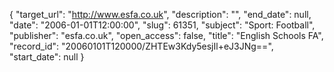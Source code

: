 {
  "target_url": "http://www.esfa.co.uk", 
  "description": "", 
  "end_date": null, 
  "date": "2006-01-01T12:00:00", 
  "slug": 61351, 
  "subject": "Sport: Football", 
  "publisher": "esfa.co.uk", 
  "open_access": false, 
  "title": "English Schools FA", 
  "record_id": "20060101T120000/ZHTEw3Kdy5esjIl+eJ3JNg==", 
  "start_date": null
}


